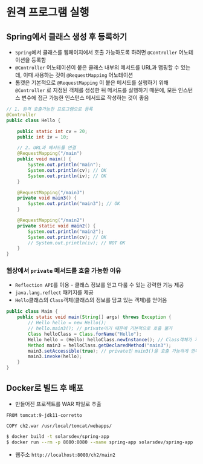 # 원격 프로그램 실행

## Spring에서 클래스 생성 후 등록하기

- `Spring`에서 클래스를 웹페이지에서 호출 가능하도록 하려면 `@Controller` 어노테이션을 등록함
- `@Controller` 어노테이션이 붙은 클래스 내부의 메서드를 URL과 맵핑할 수 있는데, 이때 사용하는 것이 `@RequestMapping` 어노테이션
- 톰캣은 기본적으로 `@RequestMapping` 이 붙은 메서드를 실행하기 위해 `@Controller` 로 지정된 객체를 생성한 뒤 메서드를 실행하기 때문에, 모든 인스턴스 변수에 접근 가능한 인스턴스 메서드로 작성하는 것이 좋음

```java
// 1. 원격 호출가능한 프로그램으로 등록
@Controller
public class Hello {

	public static int cv = 20;
	public int iv = 10;

	// 2. URL과 메서드를 연결
	@RequestMapping("/main")
	public void main() {
		System.out.println("main");
		System.out.println(cv); // OK
		System.out.println(iv); // OK
	}

	@RequestMapping("/main3")
	private void main3() {
		System.out.println("main3"); // OK
	}

	@RequestMapping("/main2")
	private static void main2() {
		System.out.println("main2");
		System.out.println(cv); // OK
		// System.out.println(iv); // NOT OK
	}
}
```

### 웹상에서 `private` 메서드를 호출 가능한 이유

- `Reflection API`를 이용 - 클래스 정보를 얻고 다룰 수 있는 강력한 기능 제공
- `java.lang.reflect` 패키지를 제공
- `Hello`클래스의 `Class`객체(클래스의 정보를 담고 있는 객체)를 얻어옴

```java
public class Main {
	public static void main(String[] args) throws Exception {
		// Hello hello = new Hello();
		// hello.main3(); // private이기 때문에 기본적으로 호출 불가
		Class helloClass = Class.forName("Hello");
		Hello hello = (Hello) helloClass.newInstance(); // Class객체가 가진 정보로 객체 생성
		Method main3 = helloClass.getDeclaredMethod("main3");
		main3.setAccessible(true); // private인 main3()을 호출 가능하게 한다.
		main3.invoke(hello);
	}
}
```

## Docker로 빌드 후 배포

- 만들어진 프로젝트를 WAR 파일로 추출

```docker
FROM tomcat:9-jdk11-corretto

COPY ch2.war /usr/local/tomcat/webapps/
```

```bash
$ docker build -t solarsdev/spring-app
$ docker run --rm -p 8080:8080 --name spring-app solarsdev/spring-app
```

- 웹주소 `http://localhost:8080/ch2/main2`
